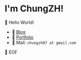 # I'm ChungZH!

🎊 Hello World!

- :memo: [Blog](https://chungzh.cn)
- :card_index: [Portfolio](https://chungzh.cc)
- :email: Mail: `chungzh07 at gmail.com`

💾 EOF
